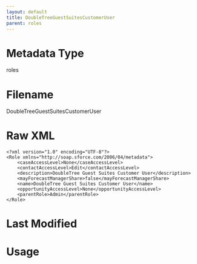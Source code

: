 ```yaml
---
layout: default
title: DoubleTreeGuestSuitesCustomerUser
parent: roles
---
```

# Metadata Type
roles


# Filename 
DoubleTreeGuestSuitesCustomerUser


# Raw XML
```
<?xml version="1.0" encoding="UTF-8"?>
<Role xmlns="http://soap.sforce.com/2006/04/metadata">
    <caseAccessLevel>None</caseAccessLevel>
    <contactAccessLevel>Edit</contactAccessLevel>
    <description>DoubleTree Guest Suites Customer User</description>
    <mayForecastManagerShare>false</mayForecastManagerShare>
    <name>DoubleTree Guest Suites Customer User</name>
    <opportunityAccessLevel>None</opportunityAccessLevel>
    <parentRole>Admin</parentRole>
</Role>
```


# Last Modified


# Usage
